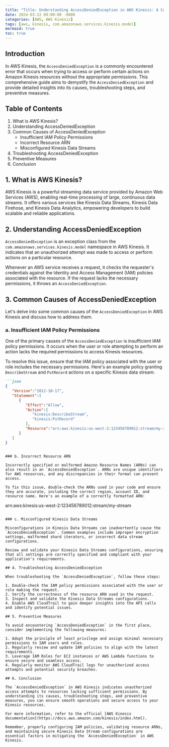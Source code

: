 ```yaml
---
title: "Title: Understanding AccessDeniedException in AWS Kinesis: A Comprehensive Guide"
date: 2024-03-22 09:00:00 -0000
categories: [AWS, AWS Kinesis]
tags: [aws, kinesis, com.amazonaws.services.kinesis.model]
mermaid: true
toc: true
---
```



## Introduction

In AWS Kinesis, the `AccessDeniedException` is a commonly encountered error that occurs when trying to access or perform certain actions on Amazon Kinesis resources without the appropriate permissions. This comprehensive guide aims to demystify the `AccessDeniedException` and provide detailed insights into its causes, troubleshooting steps, and preventive measures.

## Table of Contents

1. What is AWS Kinesis?
2. Understanding AccessDeniedException
3. Common Causes of AccessDeniedException
   - Insufficient IAM Policy Permissions
   - Incorrect Resource ARN
   - Misconfigured Kinesis Data Streams
4. Troubleshooting AccessDeniedException
5. Preventive Measures
6. Conclusion

## 1. What is AWS Kinesis?

AWS Kinesis is a powerful streaming data service provided by Amazon Web Services (AWS), enabling real-time processing of large, continuous data streams. It offers various services like Kinesis Data Streams, Kinesis Data Firehose, and Kinesis Data Analytics, empowering developers to build scalable and reliable applications.

## 2. Understanding AccessDeniedException

`AccessDeniedException` is an exception class from the `com.amazonaws.services.kinesis.model` namespace in AWS Kinesis. It indicates that an unauthorized attempt was made to access or perform actions on a particular resource.

Whenever an AWS service receives a request, it checks the requester's credentials against the Identity and Access Management (IAM) policies associated with the resource. If the request lacks the necessary permissions, it throws an `AccessDeniedException`.

## 3. Common Causes of AccessDeniedException

Let's delve into some common causes of the `AccessDeniedException` in AWS Kinesis and discuss how to address them.

### a. Insufficient IAM Policy Permissions

One of the primary causes of the `AccessDeniedException` is insufficient IAM policy permissions. It occurs when the user or role attempting to perform an action lacks the required permissions to access Kinesis resources.

To resolve this issue, ensure that the IAM policy associated with the user or role includes the necessary permissions. Here's an example policy granting `DescribeStream` and `PutRecord` actions on a specific Kinesis data stream:

```markdown
```json
{
   "Version":"2012-10-17",
   "Statement":[
      {
         "Effect":"Allow",
         "Action":[
            "kinesis:DescribeStream",
            "kinesis:PutRecord"
         ],
         "Resource":"arn:aws:kinesis:us-west-2:123456789012:stream/my-stream"
      }
   ]
}
```
```

### b. Incorrect Resource ARN

Incorrectly specified or malformed Amazon Resource Names (ARNs) can also result in an `AccessDeniedException`. ARNs are unique identifiers for AWS resources, and any discrepancies in their format can prevent access.

To fix this issue, double-check the ARNs used in your code and ensure they are accurate, including the correct region, account ID, and resource name. Here's an example of a correctly formatted ARN:

```
arn:aws:kinesis:us-west-2:123456789012:stream/my-stream
```

### c. Misconfigured Kinesis Data Streams

Misconfigurations in Kinesis Data Streams can inadvertently cause the `AccessDeniedException`. Common examples include improper encryption settings, malformed shard iterators, or incorrect data stream configurations.

Review and validate your Kinesis Data Streams configurations, ensuring that all settings are correctly specified and compliant with your application's requirements.

## 4. Troubleshooting AccessDeniedException

When troubleshooting the `AccessDeniedException`, follow these steps:

1. Double-check the IAM policy permissions associated with the user or role making the request.
2. Verify the correctness of the resource ARN used in the request.
3. Inspect and validate the Kinesis Data Streams configurations.
4. Enable AWS CloudTrail to gain deeper insights into the API calls and identify potential issues.

## 5. Preventive Measures

To avoid encountering `AccessDeniedException` in the first place, consider implementing the following measures:

1. Adopt the principle of least privilege and assign minimal necessary permissions to IAM users and roles.
2. Regularly review and update IAM policies to align with the latest requirements.
3. Leverage IAM Roles for EC2 instances or AWS Lambda functions to ensure secure and seamless access.
4. Regularly monitor AWS CloudTrail logs for unauthorized access attempts and potential security breaches.

## 6. Conclusion

The `AccessDeniedException` in AWS Kinesis indicates unauthorized access attempts to resources lacking sufficient permissions. By understanding its causes, troubleshooting steps, and preventive measures, you can ensure smooth operations and secure access to your Kinesis resources.

For more information, refer to the official [AWS Kinesis documentation](https://docs.aws.amazon.com/kinesis/index.html).

Remember, properly configuring IAM policies, validating resource ARNs, and maintaining secure Kinesis Data Stream configurations are essential factors in mitigating the `AccessDeniedException` in AWS Kinesis.